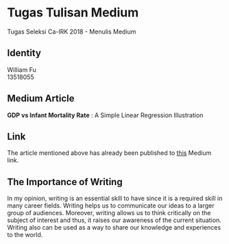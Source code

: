 # Tugas Tulisan Medium
Tugas Seleksi Ca-IRK 2018 - Menulis Medium

## Identity
William Fu<br>
13518055

## Medium Article
**GDP vs Infant Mortality Rate** : A Simple Linear Regression Illustration

## Link
The article mentioned above has already been published to [this](https://medium.com/@williamfu37_58492/gdp-vs-infant-mortality-rate-8724064aca15?source=friends_link&sk=c66bb5b703e10cb7eccaf811b5f6691b) Medium link.

## The Importance of Writing
In my opinion, writing is an essential skill to have since it is a required skill in many career fields. Writing helps us to communicate our ideas to a larger group of audiences. Moreover, writing allows us to think critically on the subject of interest and thus, it raises our awareness of the current situation. Writing also can be used as a way to share our knowledge and experiences to the world.
